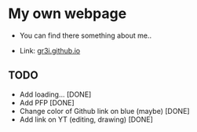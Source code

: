 # My own webpage
* You can find there something about me..

* Link: [gr3i.github.io](https://gr3i.github.io)

## TODO 
* Add loading... [DONE]
* Add PFP [DONE]
* Change color of Github link on blue (maybe) [DONE]
* Add link on YT (editing, drawing) [DONE]


